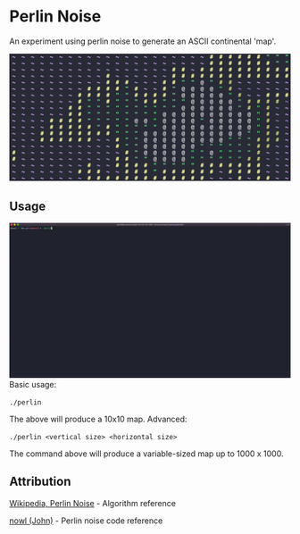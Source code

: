 # Perlin Noise
An experiment using perlin noise to generate an ASCII continental 'map'.

![](img/example.png)

## Usage
![](img/usage.gif)
Basic usage:

```./perlin```

The above will produce a 10x10 map.
Advanced:

```./perlin <vertical size> <horizontal size>```

The command above will produce a variable-sized map up to 1000 x 1000.

## Attribution
[Wikipedia, Perlin Noise](https://en.wikipedia.org/wiki/Perlin_noise) - Algorithm reference

[nowl (John)](https://github.com/nowl) - Perlin noise code reference